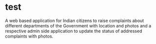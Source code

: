 # test
A web based application for Indian citizens to raise complaints about different departments of the Government with location and photos and a respective admin side application to update the status of addressed complaints with photos.
